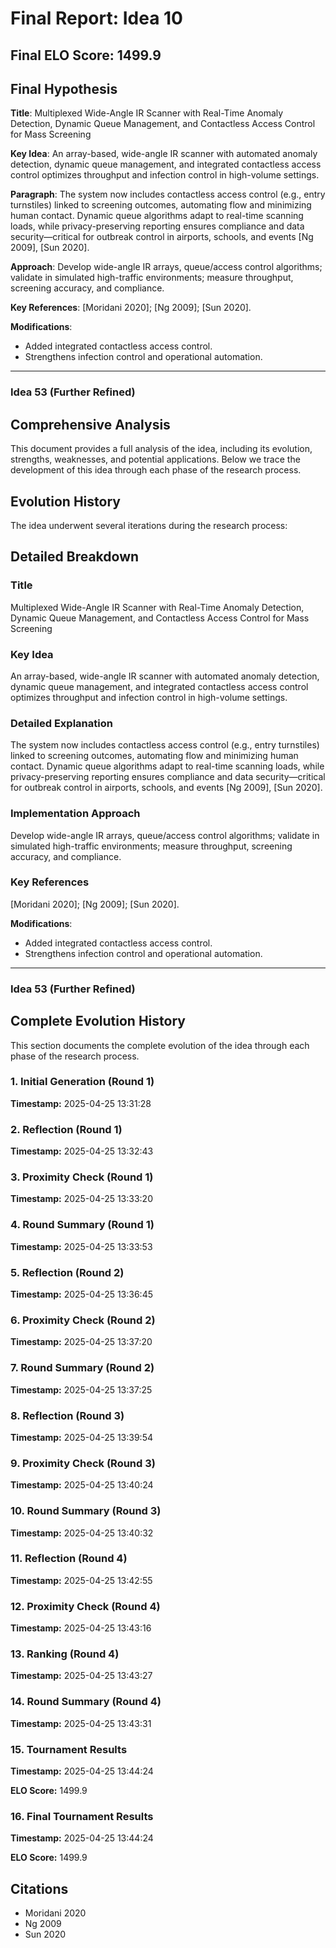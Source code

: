 # Final Report: Idea 10

## Final ELO Score: 1499.9

## Final Hypothesis

**Title**: Multiplexed Wide-Angle IR Scanner with Real-Time Anomaly Detection, Dynamic Queue Management, and Contactless Access Control for Mass Screening

**Key Idea**: An array-based, wide-angle IR scanner with automated anomaly detection, dynamic queue management, and integrated contactless access control optimizes throughput and infection control in high-volume settings.

**Paragraph**: The system now includes contactless access control (e.g., entry turnstiles) linked to screening outcomes, automating flow and minimizing human contact. Dynamic queue algorithms adapt to real-time scanning loads, while privacy-preserving reporting ensures compliance and data security—critical for outbreak control in airports, schools, and events [Ng 2009], [Sun 2020].

**Approach**: Develop wide-angle IR arrays, queue/access control algorithms; validate in simulated high-traffic environments; measure throughput, screening accuracy, and compliance.

**Key References**: [Moridani 2020]; [Ng 2009]; [Sun 2020].

**Modifications**:
- Added integrated contactless access control.
- Strengthens infection control and operational automation.

---

### Idea 53 (Further Refined)

## Comprehensive Analysis

This document provides a full analysis of the idea, including its evolution, strengths, weaknesses, and potential applications. Below we trace the development of this idea through each phase of the research process.

## Evolution History

The idea underwent several iterations during the research process:

## Detailed Breakdown

### Title

Multiplexed Wide-Angle IR Scanner with Real-Time Anomaly Detection, Dynamic Queue Management, and Contactless Access Control for Mass Screening

### Key Idea

An array-based, wide-angle IR scanner with automated anomaly detection, dynamic queue management, and integrated contactless access control optimizes throughput and infection control in high-volume settings.

### Detailed Explanation

The system now includes contactless access control (e.g., entry turnstiles) linked to screening outcomes, automating flow and minimizing human contact. Dynamic queue algorithms adapt to real-time scanning loads, while privacy-preserving reporting ensures compliance and data security—critical for outbreak control in airports, schools, and events [Ng 2009], [Sun 2020].

### Implementation Approach

Develop wide-angle IR arrays, queue/access control algorithms; validate in simulated high-traffic environments; measure throughput, screening accuracy, and compliance.

### Key References

[Moridani 2020]; [Ng 2009]; [Sun 2020].

**Modifications**:
- Added integrated contactless access control.
- Strengthens infection control and operational automation.

---

### Idea 53 (Further Refined)

## Complete Evolution History

This section documents the complete evolution of the idea through each phase of the research process.

### 1. Initial Generation (Round 1)
**Timestamp:** 2025-04-25 13:31:28



### 2. Reflection (Round 1)
**Timestamp:** 2025-04-25 13:32:43



### 3. Proximity Check (Round 1)
**Timestamp:** 2025-04-25 13:33:20



### 4. Round Summary (Round 1)
**Timestamp:** 2025-04-25 13:33:53



### 5. Reflection (Round 2)
**Timestamp:** 2025-04-25 13:36:45



### 6. Proximity Check (Round 2)
**Timestamp:** 2025-04-25 13:37:20



### 7. Round Summary (Round 2)
**Timestamp:** 2025-04-25 13:37:25



### 8. Reflection (Round 3)
**Timestamp:** 2025-04-25 13:39:54



### 9. Proximity Check (Round 3)
**Timestamp:** 2025-04-25 13:40:24



### 10. Round Summary (Round 3)
**Timestamp:** 2025-04-25 13:40:32



### 11. Reflection (Round 4)
**Timestamp:** 2025-04-25 13:42:55



### 12. Proximity Check (Round 4)
**Timestamp:** 2025-04-25 13:43:16



### 13. Ranking (Round 4)
**Timestamp:** 2025-04-25 13:43:27



### 14. Round Summary (Round 4)
**Timestamp:** 2025-04-25 13:43:31



### 15. Tournament Results
**Timestamp:** 2025-04-25 13:44:24

**ELO Score:** 1499.9



### 16. Final Tournament Results
**Timestamp:** 2025-04-25 13:44:24

**ELO Score:** 1499.9



## Citations

- Moridani 2020
- Ng 2009
- Sun 2020
